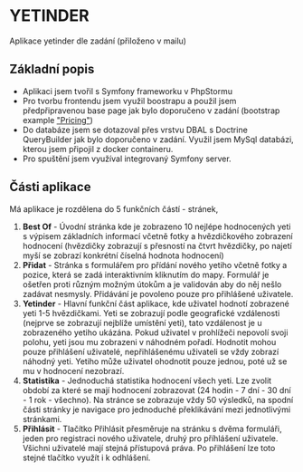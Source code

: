 # YETINDER
Aplikace yetinder dle zadání (přiloženo v mailu)
## Základní popis
- Aplikaci jsem tvořil s Symfony frameworku v PhpStormu
- Pro tvorbu frontendu jsem využil boostrapu a použil jsem předpřipravenou base page jak bylo doporučeno v zadání (bootstrap example ["Pricing"](https://getbootstrap.com/docs/5.1/examples/pricing/))
- Do databáze jsem se dotazoval přes vrstvu DBAL s Doctrine QueryBuilder jak bylo doporučeno v zadání. Využil jsem MySql databázi, kterou jsem připojil z docker containeru.
- Pro spuštění jsem využíval integrovaný Symfony server.

## Části aplikace
Má aplikace je rozdělena do 5 funkčních částí - stránek, 
1. **Best Of** - Úvodní stránka kde je zobrazeno 10 nejlépe hodnocených yeti s výpisem základních informací včetně fotky a hvězdičkového zobrazení hodnocení (hvězdičky zobrazují s přesností na čtvrt hvězdičky, po najetí myší se zobrazí konkrétní číselná hodnota hodnocení)
2. **Přidat** - Stránka s formulářem pro přídání nového yetiho včetně fotky a pozice, která se zadá interaktivním kliknutím do mapy. Formulář je ošetřen proti různým možným útokům a je validován aby do něj nešlo zadávat nesmysly. Přidávání je povoleno pouze pro přihlášené uživatele.
3. **Yetinder** - Hlavní funkční část aplikace, kde uživatel hodnotí zobrazené yeti 1-5 hvězdičkami. Yeti se zobrazují podle geografické vzdálenosti (nejprve se zobrazují nejblíže umístění yeti), tato vzdálenost je u zobrazeného yetiho ukázána. Pokud uživatel v prohlížeči nepovolí svoji polohu, yeti jsou mu zobrazeni v náhodném pořadí. Hodnotit mohou pouze přihlášení uživatelé, nepřihlášenému uživateli se vždy zobrazí náhodný yeti. Yetiho může uživatel ohodnotit pouze jednou, poté už se mu v hodnocení nezobrazí.
4. **Statistika** - Jednoduchá statistika hodnocení všech yeti. Lze zvolit období za které se mají hodnocení zobrazovat (24 hodin - 7 dní - 30 dní - 1 rok - všechno). Na stránce se zobrazuje vždy 50 výsledků, na spodní části stránky je navigace pro jednoduché překlikávání mezi jednotlivými stránkami.
5. **Přihlásit** - Tlačítko Přihlásit přesměruje na stránku s dvěma formuláři, jeden pro registraci nového uživatele, druhý pro příhlášení uživatele. Všichni uživatelé mají stejná přístupová práva. Po přihlášení lze toto stejné tlačítko využít i k odhlášení.
